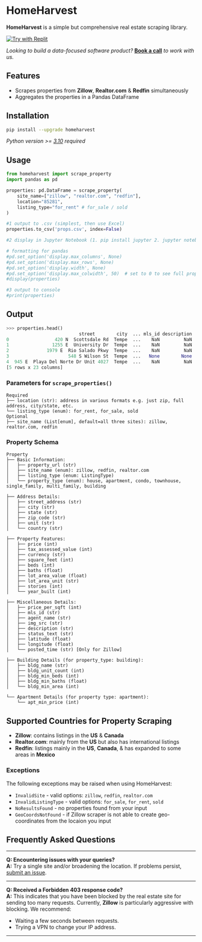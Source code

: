 # HomeHarvest

**HomeHarvest** is a simple but comprehensive real estate scraping library.

[![Try with Replit](https://replit.com/badge?caption=Try%20with%20Replit)](https://replit.com/@ZacharyHampton/HomeHarvestDemo)


*Looking to build a data-focused software product?* **[Book a call](https://calendly.com/zachary-products/15min)** *to work with us.*
## Features


- Scrapes properties from **Zillow**, **Realtor.com** & **Redfin** simultaneously
- Aggregates the properties in a Pandas DataFrame

## Installation

```bash
pip install --upgrade homeharvest
```
  _Python version >= [3.10](https://www.python.org/downloads/release/python-3100/) required_ 
  
## Usage
```py
from homeharvest import scrape_property
import pandas as pd

properties: pd.DataFrame = scrape_property(
    site_name=["zillow", "realtor.com", "redfin"],
    location="85281",
    listing_type="for_rent" # for_sale / sold
)

#1 output to .csv (simplest, then use Excel)
properties.to_csv('props.csv', index=False)

#2 display in Jupyter Notebook (1. pip install jupyter 2. jupyter notebook)

# formatting for pandas
#pd.set_option('display.max_columns', None)
#pd.set_option('display.max_rows', None)
#pd.set_option('display.width', None)
#pd.set_option('display.max_colwidth', 50)  # set to 0 to see full property_url / descr
#display(properties)

#3 output to console
#print(properties)


```
## Output
```py
>>> properties.head()
                           street        city  ... mls_id description
0                 420 N  Scottsdale Rd  Tempe  ...    NaN         NaN
1                1255 E  University Dr  Tempe  ...    NaN         NaN
2              1979 E  Rio Salado Pkwy  Tempe  ...    NaN         NaN
3                      548 S Wilson St  Tempe  ...   None        None
4  945 E  Playa Del Norte Dr Unit 4027  Tempe  ...    NaN         NaN
[5 rows x 23 columns]
```

### Parameters for `scrape_properties()`
```plaintext
Required
├── location (str): address in various formats e.g. just zip, full address, city/state, etc.
└── listing_type (enum): for_rent, for_sale, sold
Optional
├── site_name (List[enum], default=all three sites): zillow, realtor.com, redfin
```

### Property Schema
```plaintext
Property
├── Basic Information:
│   ├── property_url (str)
│   ├── site_name (enum): zillow, redfin, realtor.com
│   ├── listing_type (enum: ListingType)
│   └── property_type (enum): house, apartment, condo, townhouse, single_family, multi_family, building

├── Address Details:
│   ├── street_address (str)
│   ├── city (str)
│   ├── state (str)
│   ├── zip_code (str)
│   ├── unit (str)
│   └── country (str)

├── Property Features:
│   ├── price (int)
│   ├── tax_assessed_value (int)
│   ├── currency (str)
│   ├── square_feet (int)
│   ├── beds (int)
│   ├── baths (float)
│   ├── lot_area_value (float)
│   ├── lot_area_unit (str)
│   ├── stories (int)
│   └── year_built (int)

├── Miscellaneous Details:
│   ├── price_per_sqft (int)
│   ├── mls_id (str)
│   ├── agent_name (str)
│   ├── img_src (str)
│   ├── description (str)
│   ├── status_text (str)
│   ├── latitude (float)
│   ├── longitude (float)
│   └── posted_time (str) [Only for Zillow]

├── Building Details (for property_type: building):
│   ├── bldg_name (str)
│   ├── bldg_unit_count (int)
│   ├── bldg_min_beds (int)
│   ├── bldg_min_baths (float)
│   └── bldg_min_area (int)

└── Apartment Details (for property type: apartment):
    └── apt_min_price (int)
```
## Supported Countries for Property Scraping

* **Zillow**: contains listings in the **US** & **Canada** 
* **Realtor.com**: mainly from the **US** but also has international listings
* **Redfin**: listings mainly in the **US**, **Canada**, & has expanded to some areas in **Mexico**

### Exceptions
The following exceptions may be raised when using HomeHarvest:

- `InvalidSite` - valid options: `zillow`, `redfin`, `realtor.com`
- `InvalidListingType` - valid options: `for_sale`, `for_rent`, `sold`
- `NoResultsFound` - no properties found from your input
- `GeoCoordsNotFound` - if Zillow scraper is not able to create geo-coordinates from the locaion you input

## Frequently Asked Questions

---

**Q: Encountering issues with your queries?**  
**A:** Try a single site and/or broadening the location. If problems persist, [submit an issue](https://github.com/ZacharyHampton/HomeHarvest/issues).

---

**Q: Received a Forbidden 403 response code?**  
**A:** This indicates that you have been blocked by the real estate site for sending too many requests. Currently, **Zillow** is particularly aggressive with blocking. We recommend:

- Waiting a few seconds between requests.
- Trying a VPN to change your IP address.

---

